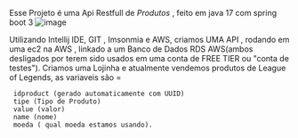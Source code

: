 Esse Projeto é uma Api Restfull de *Produtos* , feito em java 17 com spring boot 3
![image](https://github.com/RonaldoDraft/CrudApi/assets/49964340/eb79e1ee-418f-4dc1-9620-bdb080b9a1e5)


Utilizando Intellij IDE, GIT , Imsonmia e AWS, criamos UMA API , rodando em uma ec2 na AWS , linkado a um Banco de Dados RDS AWS(ambos desligados por terem sido usados em uma conta de FREE TIER ou "conta de testes").
Criamos uma Lojinha e atualmente vendemos produtos de League of Legends, as variaveis são =

     idproduct (gerado automaticamente com UUID)
     tipe (Tipo de Produto)
     value (valor)
     name (nome)
     moeda ( qual moeda estamos usando).
    
